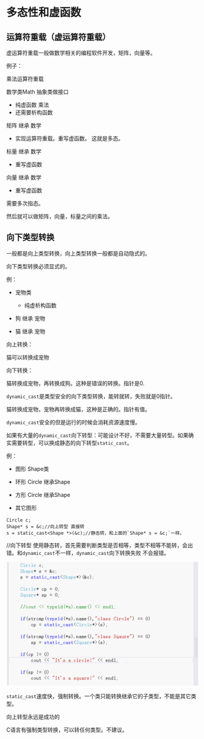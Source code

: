 # 多态性和虚函数

## 运算符重载（虚运算符重载）

虚运算符重载一般做数学相关的编程软件开发，矩阵，向量等。

例子：

乘法运算符重载

数学类Math 抽象类做接口

- 纯虚函数 乘法
- 还需要析构函数

矩阵 继承 数学

- 实现运算符重载。重写虚函数。 这就是多态。

标量 继承 数学

- 重写虚函数

向量 继承 数学

- 重写虚函数

需要多次指态。

然后就可以做矩阵，向量，标量之间的乘法。

## 向下类型转换

一般都是向上类型转换，向上类型转换一般都是自动隐式的。

向下类型转换必须显式的。

例：

- 宠物类
  - 纯虚析构函数

- 狗 继承 宠物
- 猫 继承 宠物

向上转换：

猫可以转换成宠物

向下转换：

猫转换成宠物，再转换成狗。这种是错误的转换。指针是0.

`dynamic_cast`是类型安全的向下类型转换，能转就转，失败就是0指针。

猫转换成宠物，宠物再转换成猫，这种是正确的。指针有值。

`dynamic_cast`安全的但是运行的时候会消耗资源速度慢。

如果有大量的`dynamic_cast`向下转型：可能设计不好，不需要大量转型。如果确实需要转型，可以换成静态的向下转型`static_cast`。

例：

- 图形 Shape类
- 环形 Circle 继承Shape

- 方形 Circle 继承Shape

- 其它图形

```
Circle c;
Shape* s = &c;//向上转型 直接转
s = static_cast<Shape *>(&c);//静态转，和上面的`Shape* s = &c;`一样。
```

//向下转型 使用静态转，首先需要判断类型是否相等，类型不相等不能转，会出错。和`dynamic_cast`不一样，`dynamic_cast`向下转换失败 不会报错。

![image-20191028151601660](assets/image-20191028151601660.png)

`static_cast`速度快，强制转换。一个类只能转换继承它的子类型，不能是其它类型。



向上转型永远是成功的

C语言有强制类型转换，可以转任何类型。不建议。






















